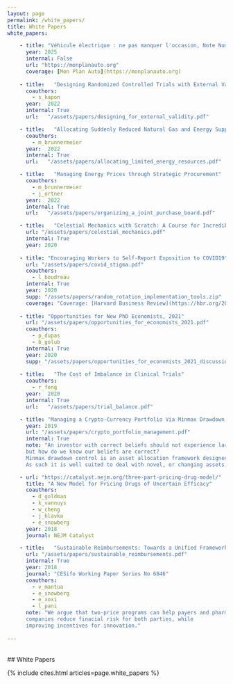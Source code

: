 ```yaml
---
layout: page
permalink: /white_papers/
title: White Papers
white_papers:

    - title: "Véhicule électrique : ne pas manquer l'occasion, Note Numero 85 du Conseil d'Analyse Économique"
      year: 2025
      internal: False
      url: "https://monplanauto.org"
      coverage: [Mon Plan Auto](https://monplanauto.org)
  
    - title:   "Designing Randomized Controlled Trials with External Validity in Mind"
      coauthors:  
        - s_kapon
      year:  2022
      internal: True
      url:   "/assets/papers/designing_for_external_validity.pdf"   

    - title:   "Allocating Suddenly Reduced Natural Gas and Energy Supplies"
      coauthors:  
        - m_brunnermeier
      year:  2022
      internal: True
      url:   "/assets/papers/allocating_limited_energy_resources.pdf"

    - title:   "Managing Energy Prices through Strategic Procurement"
      coauthors:  
        - m_brunnermeier
        - j_ortner
      year:  2022
      internal: True
      url:   "/assets/papers/organizing_a_joint_purchase_board.pdf"

    - title:   "Celestial Mechanics with Scratch: A Course for Incredibly Ambitious Kids" 
      url: "/assets/papers/celestial_mechanics.pdf"
      internal: True
      year: 2020
      
    - title: "Encouraging Workers to Self-Report Exposition to COVID19"
      url: "/assets/papers/covid_stigma.pdf"
      coauthors:
        - l_boudreau
      internal: True
      year: 2020
      supp: "/assets/papers/random_rotation_implementation_tools.zip"
      coverage: "Coverage: [Harvard Business Review](https://hbr.org/2020/08/how-to-get-employees-to-report-their-covid-19-risk)"
      
    - title: "Opportunities for New PhD Economists, 2021"
      url: "/assets/papers/opportunities_for_economists_2021.pdf"
      coauthors:
        - p_dupas
        - b_golub
      internal: True
      year: 2020
      supp: "/assets/papers/opportunities_for_economists_2021_discussion.pdf"
      
    - title:   "The Cost of Imbalance in Clinical Trials"
      coauthors:  
        - r_feng
      year:  2020
      internal: True
      url:   "/assets/papers/trial_balance.pdf"

    - title: "Managing a Crypto-Currency Portfolio Via Minmax Drawdown Control"
      year: 2019
      url: "/assets/papers/crypto_portfolio_management.pdf"
      internal: True
      note: "An investor with correct beliefs should not experience large drawdowns, 
      but how do we know our beliefs are correct? 
      Minmax drawdown control is an asset allocation framework designed to guarantee low drawdowns against both safe and risky underlying assets. 
      As such it is well suited to deal with novel, or changing assets, such as crypto-currencies." 

    - url: "https://catalyst.nejm.org/three-part-pricing-drug-model/"
      title: "A New Model for Pricing Drugs of Uncertain Efficacy"
      coauthors:
        - d_goldman
        - k_vannuys
        - w_cheng
        - j_hlavka
        - e_snowberg
      year: 2018
      journal: NEJM Catalyst

    - title:   "Sustainable Reimbursements: Towards a Unified Framework for Pricing Drugs with Significant Uncertainties" 
      url: "/assets/papers/sustainable_reimbursements.pdf"
      internal: True
      year: 2018
      journal: "CESifo Working Paper Series No 6846"
      coauthors:
        - v_mantua
        - e_snowberg
        - e_xoxi
        - l_pani
      note: "We argue that two-price programs can help payers and pharmaceutical 
      companies reduce finacial risk for both parties, while 
      improving incentives for innovation."
      
---
```

<br>
## White Papers 

{% include cites.html articles=page.white_papers %}
